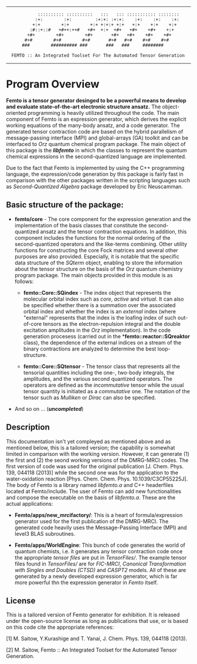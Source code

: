 -------------------------------------------------------------------------------------
   
                :::::::::: ::::::::::   :::   ::: ::::::::::: :::::::: 
               :+:        :+:         :+:+: :+:+:    :+:    :+:    :+: 
              +:+        +:+        +:+ +:+:+ +:+   +:+    +:+    +:+  
             :#::+::#   +#++:++#   +#+  +:+  +#+   +#+    +#+    +:+   
            +#+        +#+        +#+       +#+   +#+    +#+    +#+    
           #+#        #+#        #+#       #+#   #+#    #+#    #+#     
          ###        ########## ###       ###   ###     ########       

      FEMTO :: An Integrated Toolset For The Automated Tensor Generation

-------------------------------------------------------------------------------------

# Program Overview

**Femto is a tensor generator desinged to be a powerful means to develop and evaluate state-of-the-art electronic structure ansatz.** The object-oriented programming is heavily utilized throughout the code. The main component of Femto is an expression generator, which derives the explicit working equations of the many-body ansatz, and a code generator. The generated tensor contraction code are based on the hybrid parallelism of message-passing interface (MPI) and global-arrays (GA) toolkit and can be interfaced to *Orz* quantum chemical program package. The main object of this package is the ***libfemto*** in which the classes to represent the quantum chemical expressions in the second-quantized language are implemented.

Due to the fact that Femto is implemented by using the C++ programming language, the expression/code generation by this package is fairly fast in comparison with the other packages written in the scripting languages such as *Second-Quantized Algebra* package developed by Eric Neuscamman.

## Basic structure of the package:

- **femto/core** - The core component for the expression generation and the implementation of the basis classes that constitute the second-quantized ansatz and the tensor contraction equations. In addition, this component includes the functions for the normal ordering of the second-quantized operators and the like-terms combining. Other utility functions for constructing the core Fock matrices and several other purposes are also provided. Especially, it is notable that the specific data structure of the *SQterm* object, enabling to store the information about the tensor structure on the basis of the *Orz* quantum chemistry program package. The main objects provided in this module is as follows:
	- **femto::Core::SQindex** - The index object that represents the molecular orbital index such as *core*, *active* and *virtual*. It can also be specified whether there is a summation over the associated orbital index and whether the index is an *external* index (where "external" represents that the index is the loafing index of such out-of-core tensors as the electron-repulsion integral and the double excitation amplitudes in the *Orz* implementation). In the code generation procesess (carried out in the ***femto::reactor::SQreaktor** class), the dependence of the external indices on a stream of the binary contractions are analyzed to determine the best loop-structure.

	- **femto::Core::SQtensor** - The tensor class that represents all the tensorial quantities including the one-, two-body integrals, the amplitudes, and the various second quantized operators. The operators are defined as the *incommutative* tensor while the usual tensor quantity is initiated as a *commutative* one. The notation of the tensor such as *Mulliken* or *Dirac* can also be specified. 

- And so on ... (***uncompleted***)

## Description

This documentation isn't yet compleyed as mentioned above and as mentioned below, this is a tailored version; the capability is somewhat limited in comparison with the working version. However, it can generate (1) the first and (2) the seond working versions of the DMRG-MRCI codes. The first version of code was used for the original publication [J. Chem. Phys. 139, 044118 (2013)] while the second one was for the application to the water-oxidation reaction [Phys. Chem. Chem. Phys. 10.1039/C3CP55225J]. The body of Femto is a library named *libfemto.a* and C++ headerfiles located at Femto/include. The user of Femto can add new functionalities and compose the executable on the basis of *libfemto.a*. These are the actual applications:

- **Femto/apps/new_mrcifactory/**: This is a heart of formula/expression generator used for the first publication of the DMRG-MRCI. The generated code heavily uses the Message-Passing Interface (MPI) and level3 BLAS subroutines.

- **Femto/apps/WorldEngine**: This bunch of code generates the world of quantum chemists, i.e. it generates any tensor contraction code once the appropriate *tensor files* are put in *TensorFiles/*. The example tensor files found in *TensorFiles/* are for *FIC-MRCI*, *Canonical Transformation with Singles and Doubles (CTSD)* and *CASPT2* models. All of these are generated by a newly developed expression generator, which is far more powerful thn the expression generator in *Femto* itself.

## License

This is a tailored version of Femto generator for exhibition. It is released under the open-source license as long as publications that use, or is based on this code cite the appropriate references:

  [1] M. Saitow, Y.Kurashige and T. Yanai, J. Chem. Phys. 139, 044118 (2013).
  
  [2] M. Saitow, Femto :: An Integrated Toolset for the Automated Tensor Generation.

  